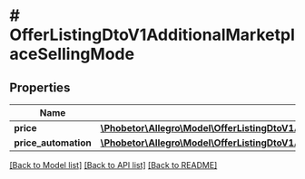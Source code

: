 # # OfferListingDtoV1AdditionalMarketplaceSellingMode

## Properties

Name | Type | Description | Notes
------------ | ------------- | ------------- | -------------
**price** | [**\Phobetor\Allegro\Model\OfferListingDtoV1AdditionalMarketplaceSellingModePrice**](OfferListingDtoV1AdditionalMarketplaceSellingModePrice.md) |  | [optional]
**price_automation** | [**\Phobetor\Allegro\Model\OfferListingDtoV1AdditionalMarketplaceSellingModePriceAutomation**](OfferListingDtoV1AdditionalMarketplaceSellingModePriceAutomation.md) |  | [optional]

[[Back to Model list]](../../README.md#models) [[Back to API list]](../../README.md#endpoints) [[Back to README]](../../README.md)
